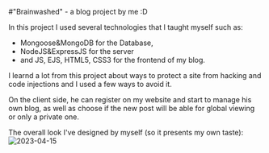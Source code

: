#"Brainwashed" - a blog project by me :D 

In this project I used several technologies that I taught myself such as: 
* Mongoose&MongoDB for the Database, 
* NodeJS&ExpressJS for the server 
* and JS, EJS, HTML5, CSS3 for the frontend of my blog.

I learnd a lot from this project about ways to protect a site from hacking and code injections
and I used a few ways to avoid it.

On the client side, he can register on my website and start to manage his own blog,
as well as choose if the new post will be able for global viewing or only a private one.

The overall look I've designed by myself (so it presents my own taste):
![2023-04-15](https://user-images.githubusercontent.com/71315413/232200375-1c07e718-613b-4243-9d77-91be1a158d33.png)


